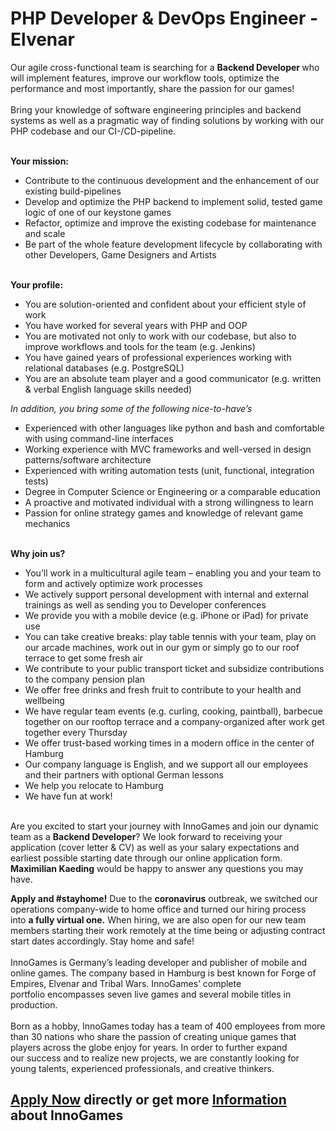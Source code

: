 <h1>PHP Developer & DevOps Engineer - Elvenar</h1>
<p>Our agile cross-functional team is searching for a <strong>Backend Developer </strong>who will implement features, improve our workflow tools, optimize the performance and most importantly, share the passion for our games!<br /><br />Bring your knowledge of software engineering principles and backend systems as well as a pragmatic way of finding solutions by working with our PHP codebase and our CI-/CD-pipeline.</p><p><strong><br />Your mission:</strong></p><ul><li>Contribute to the continuous development and the enhancement of our existing build-<span>pipelines</span></li><li>Develop and optimize the PHP backend to implement solid, tested game logic of one of our keystone games</li><li>Refactor, optimize and improve the existing codebase for maintenance and scale</li><li>Be part of the whole feature development lifecycle by collaborating with other Developers, Game Designers and Artists</li></ul><p><strong><br />Your profile:</strong></p><ul><li>You are solution-oriented and confident about your efficient style of work</li><li>You have worked for several years with PHP and OOP</li><li><span>You are motivated not only to work with our codebase, but also to improve workflows and tools for the team </span>(e.g. Jenkins)</li><li>You have gained years of professional experiences working with relational databases (e.g. PostgreSQL)</li><li>You are an absolute team player and a good communicator (e.g. written &amp; verbal English language skills needed)</li></ul><p><em>In<span> </span><span>addition</span>, you bring some of the following nice-to-have’s</em></p><ul><li><span>Experienced with other languages like python and bash and comfortable with using command-line interfaces</span></li><li>Working experience with MVC frameworks and well-versed in design patterns/software architecture</li><li>Experienced with writing automation tests (unit, functional, integration tests)</li><li>Degree in Computer Science or Engineering or a comparable education</li><li>A proactive and motivated individual with a strong willingness to learn</li><li>Passion for online strategy games and knowledge of relevant game mechanics</li></ul><p><strong><br />Why join us?</strong></p><ul><li>You’ll work in a multicultural agile team – enabling you and your team to form and actively optimize work processes </li><li><span>We actively support personal development with internal and external trainings as well as sending you to Developer conferences</span></li><li>We provide you with a mobile device (e.g. iPhone or iPad) for private use</li><li>You can take creative breaks: play table tennis with your team, play on our arcade machines, work out in our gym or simply go to our roof terrace to get some fresh air</li><li>We contribute to your public transport ticket and subsidize contributions to the company pension plan</li><li>We offer free drinks and fresh fruit to contribute to your health and wellbeing</li><li>We have regular team events (e.g. curling, cooking, paintball), barbecue together on our rooftop terrace and a company-organized after work get together every Thursday</li><li>We offer trust-based working times in a modern office in the center of Hamburg</li><li>Our company language is English, and we support all our employees and their partners with optional German lessons</li><li>We help you relocate to Hamburg</li><li>We have fun at work!</li></ul><p><br />Are you excited to start your journey with InnoGames and join our dynamic team as a <strong>Backend Developer</strong>? We look forward to receiving your application (cover letter &amp; CV) as well as your salary expectations and earliest possible starting date through our online application form. <strong>Maximilian Kaeding</strong> would be happy to answer any questions you may have.</p><p><span><strong>Apply and #stayhome!</strong> Due to the <strong>coronavirus</strong> outbreak, we switched our operations company-wide to home office and turned our hiring process into <strong>a fully virtual one.</strong> When hiring, we are also open for our new team members starting their work remotely at the time being or adjusting contract start dates accordingly. Stay home and safe!<br /><br /></span><span>InnoGames is Germany’s leading developer and publisher of mobile and online games. The company based in </span><span>Hamburg is best known for Forge of Empires, Elvenar and Tribal Wars. InnoGames’ complete portfolio </span><span>encompasses seven live games and several mobile titles in production.<br /><br /></span><span>Born as a hobby, InnoGames today has a team of 400 employees from more than 30 nations who share the </span><span>passion of creating unique games that players across the globe enjoy for years. In order to further expand our </span><span>success and to realize new projects, we are constantly looking for young talents, experienced professionals, </span><span>and creative thinkers.</span></p>

<h2><a href="https://jobs.jobvite.com/careers/innogames/job//obzzcfwf/apply?__jvst=Job+Board&__jvsd=github_jobs_repo">Apply Now</a> directly or get more <a href="https://www.innogames.com/career/detail/job/php-developer-&-devops-engineer-elvenar/?s=github_jobs_repo">Information</a> about InnoGames</h2>